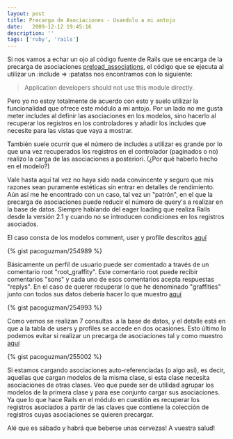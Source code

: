 ```yaml
---
layout: post
title: Precarga de Asociaciones - Usandolo a mi antojo
date:   2009-12-12 19:45:16
description: ''
tags: ['ruby', 'rails']
---
```


Si nos vamos a echar un ojo al código fuente de Rails que se encarga de la precarga de asociaciones [preload_associations](http://github.com/rails/rails/blob/v2.3.5/activerecord/lib/active_record/association_preload.rb), el código que se ejecuta al utilizar un :include =&gt; :patatas nos encontramos con lo siguiente:


> Application developers should not use this module directly.

Pero yo no estoy totalmente de acuerdo con esto y suelo utilizar la funcionalidad que ofrece este módulo a mi antojo. Por un lado no me gusta meter includes al definir las asociaciones en los modelos, sino hacerlo al recuperar los registros en los controladores y añadir los includes que necesite para las vistas que vaya a mostrar.

También suele ocurrir que el número de includes a utilizar es grande por lo que una vez recuperados los registros en el controlador (paginados o no) realizo la carga de las asociaciones a posteriori. (¿Por qué haberlo hecho en el modelo?)

Vale hasta aquí tal vez no haya sido nada convincente y seguro que mis razones sean puramente estéticas sin entrar en detalles de rendimiento. Aún así me he encontrado con un caso, tal vez un "patrón", en el que la precarga de asociaciones puede reducir el número de query's a realizar en la base de datos. Siempre hablando del eager loading que realiza Rails desde la versión 2.1 y cuando no se introducen condiciones en los registros asociados.

El caso consta de los modelos comment, user y profile descritos [aquí](http://gist.github.com/254989)

{% gist pacoguzman/254989 %}

Básicamente un perfil de usuario puede ser comentado a través de un comentario root "root_graffity". Este comentario root puede recibir comentarios "sons" y cada uno de esos comentarios acepta respuestas "replys". En el caso de querer recuperar lo que he denominado "graffities" junto con todos sus datos debería hacer lo que muestro [aquí](http://gist.github.com/254993)

{% gist pacoguzman/254993 %}

Como vemos se realizan 7 consultas  a la base de datos, y el detalle está en que a la tabla de users y profiles se accede en dos ocasiones. Esto último lo podemos evitar si realizar un precarga de asociaciones tal y como muestro [aquí](http://gist.github.com/255002)

{% gist pacoguzman/255002 %}

Si estamos cargando asociaciones auto-referenciadas (o algo así), es decir, aquellas que cargan modelos de la misma clase, si esta clase necesita asociaciones de otras clases. Veo que puede ser de utilidad agrupar los modelos de la primera clase y para ese conjunto cargar sus asociaciones. Ya que lo que hace Rails en el módulo en cuestión es recuperar los registros asociados a partir de las claves que contiene la colección de registros cuyas asociaciones se quieren precargar.

Alé que es sábado y habrá que beberse unas cervezas! A vuestra salud!

